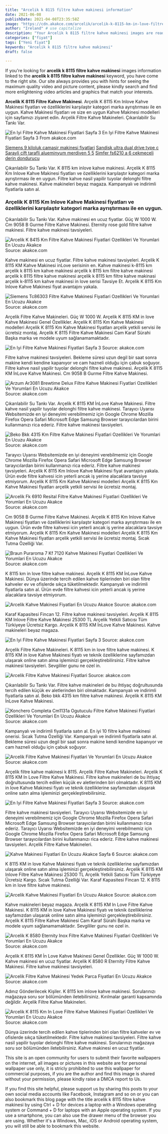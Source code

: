 ```yaml
---
title: "Arcelik k 8115 filtre kahve makinesi information"
date: 2021-06-08
publishDate: 2021-04-08T23:35:58Z
image: "https://cdn.akakce.com/arcelik/arcelik-k-8115-km-in-love-filtre-x.jpg"
author: "Ireland" # use capitalize
description: "Your Arcelik k 8115 filtre kahve makinesi images are ready in this website. Arcelik k 8115 filtre kahve makinesi are a topic that is being searched for and liked by netizens now. You can Find and Download the Arcelik k 8115 filtre kahve makinesi files here. Find and Download all royalty-free vectors."
categories: ["fiyat"]
tags: ["Yeni fiyat"]
keywords: "Arcelik k 8115 filtre kahve makinesi"
draft: false

---
```


If you're looking for **arcelik k 8115 filtre kahve makinesi** images information linked to the **arcelik k 8115 filtre kahve makinesi** keyword, you have come to the right  site.  Our site always  provides you with  hints  for seeing  the maximum  quality video and picture  content, please kindly search and find more enlightening video articles and graphics  that match your interests.

**Arcelik K 8115 Filtre Kahve Makinesi**. Arçelik K 8115 Km Inlove Kahve Makinesi fiyatları ve özelliklerini karşılaştır kategori marka ayrıştırması ile en uygun. Kahve Makinesi fiyatları ve size en uygun Kahve Makinesi modelleri için sayfamızı ziyaret edin. Arçelik Filtre Kahve Makineleri. Çıkarılabilir Su Tankı Var.

![En Iyi Filtre Kahve Makinesi Fiyatlari Sayfa 3](https://cdn.akakce.com/melitta/melitta-easy-therm-1010-05-filtre-x.jpg "En Iyi Filtre Kahve Makinesi Fiyatlari Sayfa 3")
En Iyi Filtre Kahve Makinesi Fiyatlari Sayfa 3 From akakce.com

[Siemens 9 kiloluk camasir makinesi fiyatlari](/siemens-9-kiloluk-camasir-makinesi-fiyatlari/)
[Sandisk ultra dual drive type c](/sandisk-ultra-dual-drive-type-c/)
[Sarayli cift tarafli alueminyum merdiven 5 5](/sarayli-cift-tarafli-alueminyum-merdiven-5-5/)
[Simfer fs6210 a 6 cekmeceli derin dondurucu](/simfer-fs6210-a-6-cekmeceli-derin-dondurucu/)

Çıkarılabilir Su Tankı Var. K 8115 km inlove kahve makinesi. Arçelik K 8115 Km Inlove Kahve Makinesi fiyatları ve özelliklerini karşılaştır kategori marka ayrıştırması ile en uygun. Filtre kahve nasil yapilir tuyolar delonghi filtre kahve makinesi. Kahve makineleri beyaz magaza. Kampanyalı ve indirimli fiyatlarla satın al.

### Arçelik K 8115 Km Inlove Kahve Makinesi fiyatları ve özelliklerini karşılaştır kategori marka ayrıştırması ile en uygun.

Çıkarılabilir Su Tankı Var. Kahve makinesi en ucuz fiyatlar. Güç W 1000 W. Cm 9058 B Gurme Filtre Kahve Makinesi. Eternity rose gold filtre kahve makinesi. Filtre kahve makinesi tavsiyeleri.


![Arcelik K 8415 Km Filtre Kahve Makinesi Fiyatlari Ozellikleri Ve Yorumlari En Ucuzu Akakce](https://cdn.akakce.com/arcelik/arcelik-k-8415-km-z.jpg "Arcelik K 8415 Km Filtre Kahve Makinesi Fiyatlari Ozellikleri Ve Yorumlari En Ucuzu Akakce")
Source: akakce.com

Kahve makinesi en ucuz fiyatlar. Filtre kahve makinesi tavsiyeleri. Arçelik K 8115 KM Kahve Makinesi inLove serisinin en. Kahve makinesi k-8115 km arçelik k 8115 km kahve makinesi arçelik k 8115 km filtre kahve makinesi arçelik k 8115 filtre kahve makinesi arçelik k 8115 km filtre kahve makinasi arçelik k-8115 km kahve makinesi in love serisi Tavsiye Et. Arçelik K 8115 Km Inlove Kahve Makinesi fiyat avantajını yakala.

![Siemens Tc86303 Filtre Kahve Makinesi Fiyatlari Ozellikleri Ve Yorumlari En Ucuzu Akakce](https://cdn.akakce.com/siemens/siemens-tc86303-filtre-z.jpg "Siemens Tc86303 Filtre Kahve Makinesi Fiyatlari Ozellikleri Ve Yorumlari En Ucuzu Akakce")
Source: akakce.com

Arçelik Filtre Kahve Makineleri. Güç W 1000 W. Arçelik K 8115 KM in love Kahve Makinesi Genel Özellikler. Arçelik K 8115 Km Kahve Makinesi modelleri Arçelik K 8115 Km Kahve Makinesi fiyatları arçelik yetkili servisi ile ücretsiz montaj. Arçelik K 8115 Filtre Kahve Makinesi Cam Karaf Sürahi Başka marka ve modele uyum sağlanamamaktadır.

![En Iyi Filtre Kahve Makinesi Fiyatlari Sayfa 3](https://cdn.akakce.com/melitta/melitta-easy-therm-1010-05-filtre-x.jpg "En Iyi Filtre Kahve Makinesi Fiyatlari Sayfa 3")
Source: akakce.com

Filtre kahve makinesi tavsiyeleri. Bekleme süresi uzun degil bir saat sonra makine kendi kendine kapanıyor ve cam hazneli olduğu için çabuk soğuyor. Filtre kahve nasil yapilir tuyolar delonghi filtre kahve makinesi. Arçelik K 8115 KM İnLove Kahve Makinesi. Cm 9058 B Gurme Filtre Kahve Makinesi.

![Arzum Ar3081 Brewtime Delux Filtre Kahve Makinesi Fiyatlari Ozellikleri Ve Yorumlari En Ucuzu Akakce](https://cdn.akakce.com/arzum/arzum-ar3081-brewtime-delux-filtre-z.jpg "Arzum Ar3081 Brewtime Delux Filtre Kahve Makinesi Fiyatlari Ozellikleri Ve Yorumlari En Ucuzu Akakce")
Source: akakce.com

Çıkarılabilir Su Tankı Var. Arçelik K 8115 KM İnLove Kahve Makinesi. Filtre kahve nasil yapilir tuyolar delonghi filtre kahve makinesi. Tarayıcı Uyarısı Websitemizde en iyi deneyimi verebilmemiz için Google Chrome Mozilla Firefox Opera Safari Microsoft Edge Samsung Browser tarayıcılardan birini kullanmanızı rica ederiz. Filtre kahve makinesi tavsiyeleri.

![Beko Bkk 4315 Km Filtre Kahve Makinesi Fiyatlari Ozellikleri Ve Yorumlari En Ucuzu Akakce](https://cdn.akakce.com/beko/beko-bkk-4315-km-filtre-z.jpg "Beko Bkk 4315 Km Filtre Kahve Makinesi Fiyatlari Ozellikleri Ve Yorumlari En Ucuzu Akakce")
Source: akakce.com

Tarayıcı Uyarısı Websitemizde en iyi deneyimi verebilmemiz için Google Chrome Mozilla Firefox Opera Safari Microsoft Edge Samsung Browser tarayıcılardan birini kullanmanızı rica ederiz. Filtre kahve makinesi tavsiyeleri. Arçelik K 8115 Km Inlove Kahve Makinesi fiyat avantajını yakala. Ürün evde filtre kahvesi icin yeterli ancak iş yerine alacaklara tavsiye etmiyorum. Arçelik K 8115 Km Kahve Makinesi modelleri Arçelik K 8115 Km Kahve Makinesi fiyatları arçelik yetkili servisi ile ücretsiz montaj.

![Arcelik Fk 6910 Resital Filtre Kahve Makinesi Fiyatlari Ozellikleri Ve Yorumlari En Ucuzu Akakce](https://cdn.akakce.com/arcelik/arcelik-fk-6910-resital-filtre-z.jpg "Arcelik Fk 6910 Resital Filtre Kahve Makinesi Fiyatlari Ozellikleri Ve Yorumlari En Ucuzu Akakce")
Source: akakce.com

Cm 9058 B Gurme Filtre Kahve Makinesi. Arçelik K 8115 Km Inlove Kahve Makinesi fiyatları ve özelliklerini karşılaştır kategori marka ayrıştırması ile en uygun. Ürün evde filtre kahvesi icin yeterli ancak iş yerine alacaklara tavsiye etmiyorum. Arçelik K 8115 Km Kahve Makinesi modelleri Arçelik K 8115 Km Kahve Makinesi fiyatları arçelik yetkili servisi ile ücretsiz montaj. Sıcak Tutma Özelliği Var.

![Braun Puraroma 7 Kf 7120 Kahve Makinesi Fiyatlari Ozellikleri Ve Yorumlari En Ucuzu Akakce](https://cdn.akakce.com/braun/braun-puraroma-7-kf-7120-z.jpg "Braun Puraroma 7 Kf 7120 Kahve Makinesi Fiyatlari Ozellikleri Ve Yorumlari En Ucuzu Akakce")
Source: akakce.com

K 8115 km in love filtre kahve makinesi. Arçelik K 8115 KM İnLove Kahve Makinesi. Dünya üzerinde tercih edilen kahve tiplerinden biri olan filtre kahveler ev ve ofislerde sıkça tüketilmektedir. Kampanyalı ve indirimli fiyatlarla satın al. Ürün evde filtre kahvesi icin yeterli ancak iş yerine alacaklara tavsiye etmiyorum.

![Arcelik Kahve Makinesi Fiyatlari En Ucuzu Akakce](https://cdn.akakce.com/arcelik/arcelik-tkm-9961-telve-ikili-turk-x.jpg "Arcelik Kahve Makinesi Fiyatlari En Ucuzu Akakce")
Source: akakce.com

Karaf Kapasitesi Fincan 12. Filtre kahve makinesi tavsiyeleri. Arçelik K 8115 KM Inlove Filtre Kahve Makinesi 25300 TL Arçelik Yetkili Satıcısı Tüm Türkiyeye Ücretsiz Kargo. Arçelik K 8115 KM İnLove Kahve Makinesi. Kahve makineleri beyaz magaza.

![En Iyi Filtre Kahve Makinesi Fiyatlari Sayfa 3](https://cdn.akakce.com/russell-hobbs/russell-hobbs-20060-56-buckingham-ogutuculu-filtre-x.jpg "En Iyi Filtre Kahve Makinesi Fiyatlari Sayfa 3")
Source: akakce.com

Arçelik Filtre Kahve Makineleri. K 8115 km in love filtre kahve makinesi. K 8115 KM in love Kahve Makinesi fiyatı ve teknik özelliklerine sayfamızdan ulaşarak online satın alma işleminizi gerçekleştirebilirsiniz. Filtre kahve makinesi tavsiyeleri. Sevgililer gunu ne ozel in.

![Arcelik Filtre Kahve Makinesi Fiyatlari](https://cdn.akakce.com/arcelik/arcelik-k-8580-eternity-filtre-x.jpg "Arcelik Filtre Kahve Makinesi Fiyatlari")
Source: akakce.com

Çıkarılabilir Su Tankı Var. Filtre kahve makineleri de bu ihtiyaç doğrultusunda tercih edilen küçük ev aletlerinden biri olmaktadır. Kampanyalı ve indirimli fiyatlarla satın al. Beko bkk 4315 km filtre kahve makinesi. Arçelik K 8115 KM İnLove Kahve Makinesi.

![Konchero Completa Cm1131a Ogutuculu Filtre Kahve Makinesi Fiyatlari Ozellikleri Ve Yorumlari En Ucuzu Akakce](https://iis-akakce.akamaized.net/p.z?%2F%2Fproductimages%2Ehepsiburada%2Enet%2Fs%2F64%2F600%2F110000005397426%2Ejpg "Konchero Completa Cm1131a Ogutuculu Filtre Kahve Makinesi Fiyatlari Ozellikleri Ve Yorumlari En Ucuzu Akakce")
Source: akakce.com

Kampanyalı ve indirimli fiyatlarla satın al. En iyi 10 filtre kahve makinesi onerisi. Sıcak Tutma Özelliği Var. Kampanyalı ve indirimli fiyatlarla satın al. Bekleme süresi uzun degil bir saat sonra makine kendi kendine kapanıyor ve cam hazneli olduğu için çabuk soğuyor.

![Arcelik Filtre Kahve Makinesi Fiyatlari Ve Yorumlari En Ucuzu Akakce](https://iis-akakce.akamaized.net/p.x?%2F%2Fn11scdn%2Eakamaized%2Enet%2Fa1%2F1024%2Felektronik%2Fyedek%2Dparca%2Dve%2Daksesuarlar%2Farcelik%2D8415%2Dkm%2Dfiltre%2Dkahve%2Dmakinesi%2Dpotu%2Dcam%2Ddemlik%5F%5F1198255097885784%2Ejpeg "Arcelik Filtre Kahve Makinesi Fiyatlari Ve Yorumlari En Ucuzu Akakce")
Source: akakce.com

Arçelik filtre kahve makinesi k 8115. Arçelik Filtre Kahve Makineleri. Arçelik K 8115 KM In Love Filtre Kahve Makinesi. Filtre kahve makineleri de bu ihtiyaç doğrultusunda tercih edilen küçük ev aletlerinden biri olmaktadır. K 8115 KM in love Kahve Makinesi fiyatı ve teknik özelliklerine sayfamızdan ulaşarak online satın alma işleminizi gerçekleştirebilirsiniz.

![En Iyi Filtre Kahve Makinesi Fiyatlari Sayfa 3](https://cdn.akakce.com/russell-hobbs/russell-hobbs-22620-56-filtre-x.jpg "En Iyi Filtre Kahve Makinesi Fiyatlari Sayfa 3")
Source: akakce.com

Filtre kahve makinesi tavsiyeleri. Tarayıcı Uyarısı Websitemizde en iyi deneyimi verebilmemiz için Google Chrome Mozilla Firefox Opera Safari Microsoft Edge Samsung Browser tarayıcılardan birini kullanmanızı rica ederiz. Tarayıcı Uyarısı Websitemizde en iyi deneyimi verebilmemiz için Google Chrome Mozilla Firefox Opera Safari Microsoft Edge Samsung Browser tarayıcılardan birini kullanmanızı rica ederiz. Filtre kahve makinesi tavsiyeleri. Arçelik Filtre Kahve Makineleri.

![Kahve Makinesi Fiyatlari En Ucuzu Akakce Sayfa 6](https://cdn.akakce.com/tefal/tefal-subito-mug-filtre-x.jpg "Kahve Makinesi Fiyatlari En Ucuzu Akakce Sayfa 6")
Source: akakce.com

K 8115 KM in love Kahve Makinesi fiyatı ve teknik özelliklerine sayfamızdan ulaşarak online satın alma işleminizi gerçekleştirebilirsiniz. Arçelik K 8115 KM Inlove Filtre Kahve Makinesi 25300 TL Arçelik Yetkili Satıcısı Tüm Türkiyeye Ücretsiz Kargo. Sıcak Tutma Özelliği Var. Karaf Kapasitesi Fincan 12. K 8115 km in love filtre kahve makinesi.

![Arcelik Kahve Makinesi Fiyatlari En Ucuzu Akakce](https://cdn.akakce.com/arcelik/arcelik-k-3300-mini-telve-turk-x.jpg "Arcelik Kahve Makinesi Fiyatlari En Ucuzu Akakce")
Source: akakce.com

Kahve makineleri beyaz magaza. Arçelik K 8115 KM In Love Filtre Kahve Makinesi. K 8115 KM in love Kahve Makinesi fiyatı ve teknik özelliklerine sayfamızdan ulaşarak online satın alma işleminizi gerçekleştirebilirsiniz. Arçelik K 8115 Filtre Kahve Makinesi Cam Karaf Sürahi Başka marka ve modele uyum sağlanamamaktadır. Sevgililer gunu ne ozel in.

![Arcelik K 8580 Eternity Inox Filtre Kahve Makinesi Fiyatlari Ozellikleri Ve Yorumlari En Ucuzu Akakce](https://cdn.akakce.com/arcelik/arcelik-k-8580-eternity-inox-filtre-z.jpg "Arcelik K 8580 Eternity Inox Filtre Kahve Makinesi Fiyatlari Ozellikleri Ve Yorumlari En Ucuzu Akakce")
Source: akakce.com

Arçelik K 8115 KM İn Love Kahve Makinesi Genel Özellikler. Güç W 1000 W. Kahve makinesi en ucuz fiyatlar. Arçelik K 8580 R Eternity Filtre Kahve Makinesi. Filtre kahve makinesi tavsiyeleri.

![Arcelik Filtre Kahve Makinesi Yedek Parca Fiyatlari En Ucuzu Akakce](https://iis-akakce.akamaized.net/p.x?%2F%2Fcdn%2Edsmcdn%2Ecom%2Fty65%2Fproduct%2Fmedia%2Fimages%2F20210205%2F19%2F60297132%2F138084108%2F1%2F1%5Forg%5Fzoom%2Ejpg%3FboutiqueId%3D61%26merchantId%3D142956 "Arcelik Filtre Kahve Makinesi Yedek Parca Fiyatlari En Ucuzu Akakce")
Source: akakce.com

Adınız Gönderilecek Kişiler. K 8115 km inlove kahve makinesi. Sorularınızı mağazaya soru sor bölümünden iletebilirsiniz. Kırılmalar garanti kapsamında değildir. Arçelik Filtre Kahve Makineleri.

![Arcelik K 8115 Km In Love Filtre Kahve Makinesi Fiyatlari Ozellikleri Ve Yorumlari En Ucuzu Akakce](https://cdn.akakce.com/arcelik/arcelik-k-8115-km-in-love-filtre-x.jpg "Arcelik K 8115 Km In Love Filtre Kahve Makinesi Fiyatlari Ozellikleri Ve Yorumlari En Ucuzu Akakce")
Source: akakce.com

Dünya üzerinde tercih edilen kahve tiplerinden biri olan filtre kahveler ev ve ofislerde sıkça tüketilmektedir. Filtre kahve makinesi tavsiyeleri. Filtre kahve nasil yapilir tuyolar delonghi filtre kahve makinesi. Sorularınızı mağazaya soru sor bölümünden iletebilirsiniz. Kahve makinesi en ucuz fiyatlar.

This site is an open community for users to submit their favorite wallpapers on the internet, all images or pictures in this website are for personal wallpaper use only, it is stricly prohibited to use this wallpaper for commercial purposes, if you are the author and find this image is shared without your permission, please kindly raise a DMCA report to Us.

If you find this site helpful, please support us by sharing this posts to your own social media accounts like Facebook, Instagram and so on or you can also bookmark this blog page with the title arcelik k 8115 filtre kahve makinesi by using Ctrl + D for devices a laptop with a Windows operating system or Command + D for laptops with an Apple operating system. If you use a smartphone, you can also use the drawer menu of the browser you are using. Whether it's a Windows, Mac, iOS or Android operating system, you will still be able to bookmark this website.
